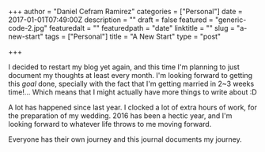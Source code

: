 +++
author = "Daniel Cefram Ramirez"
categories = ["Personal"]
date = 2017-01-01T07:49:00Z
description = ""
draft = false
featured = "generic-code-2.jpg"
featuredalt = ""
featuredpath = "date"
linktitle = ""
slug = "a-new-start"
tags = ["Personal"]
title = "A New Start"
type = "post"

+++

I decided to restart my blog yet again, and this time I'm planning to just document my thoughts at least every month. I'm looking forward to getting this _goal_ done, specially with the fact that I'm getting married in 2~3 weeks time!... Which means that I might actually have more things to write about :D

A lot has happened since last year. I clocked a lot of extra hours of work, for the preparation of my wedding. 2016 has been a hectic year, and I'm looking forward to whatever life throws to me moving forward.

Everyone has their own journey and this journal documents my journey.